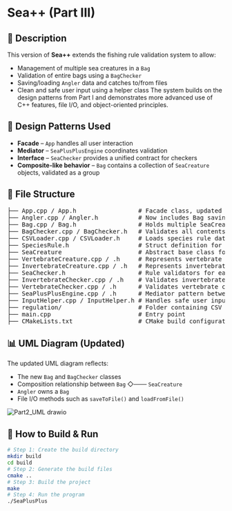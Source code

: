 # Sea++ (Part III)

## 🎣 Description
This version of **Sea++** extends the fishing rule validation system to allow:
- Management of multiple sea creatures in a `Bag`
- Validation of entire bags using a `BagChecker`
- Saving/loading `Angler` data and catches to/from files
- Clean and safe user input using a helper class
The system builds on the design patterns from Part I and demonstrates more advanced use of C++ features, file I/O, and object-oriented principles.

## 🧠 Design Patterns Used
- **Facade** – `App` handles all user interaction
- **Mediator** – `SeaPlusPlusEngine` coordinates validation
- **Interface** – `SeaChecker` provides a unified contract for checkers
- **Composite-like behavior** – `Bag` contains a collection of `SeaCreature` objects, validated as a group

## 📁 File Structure
<pre>
├── App.cpp / App.h                 # Facade class, updated to support Bag and load/save
├── Angler.cpp / Angler.h           # Now includes Bag saving/loading
├── Bag.cpp / Bag.h                 # Holds multiple SeaCreature objects
├── BagChecker.cpp / BagChecker.h   # Validates all contents of a Bag using engine
├── CSVLoader.cpp / CSVLoader.h     # Loads species rule data from CSV
├── SpeciesRule.h                   # Struct definition for species size and bag limit rules
├── SeaCreature                     # Abstract base class for all sea creatures
├── VertebrateCreature.cpp / .h     # Represents vertebrate species (no eggs)
├── InvertebrateCreature.cpp / .h   # Represents invertebrate species (may have eggs)
├── SeaChecker.h                    # Rule validators for each creature type
├── InvertebrateChecker.cpp / .h    # Validates invertebrate creatures against rules
├── VertebrateChecker.cpp / .h      # Validates vertebrate creatures against rules
├── SeaPlusPlusEngine.cpp / .h      # Mediator pattern between checkers
├── InputHelper.cpp / InputHelper.h # Handles safe user input (with validation and formatting)
├── regulation/                     # Folder containing CSV rule files (size/bag limits)
├── main.cpp                        # Entry point
├── CMakeLists.txt                  # CMake build configuration file
</pre>

## 📊 UML Diagram (Updated)

The updated UML diagram reflects:

- The new `Bag` and `BagChecker` classes
- Composition relationship between `Bag` ◇─── `SeaCreature`
- `Angler` owns a `Bag`
- File I/O methods such as `saveToFile()` and `loadFromFile()`
  
![Part2_UML drawio](https://github.com/user-attachments/assets/2eb0a10d-e4ce-4021-abe5-ca9ee3896896)

## 🚀 How to Build & Run
```bash
# Step 1: Create the build directory
mkdir build
cd build
# Step 2: Generate the build files
cmake ..
# Step 3: Build the project
make
# Step 4: Run the program
./SeaPlusPlus
